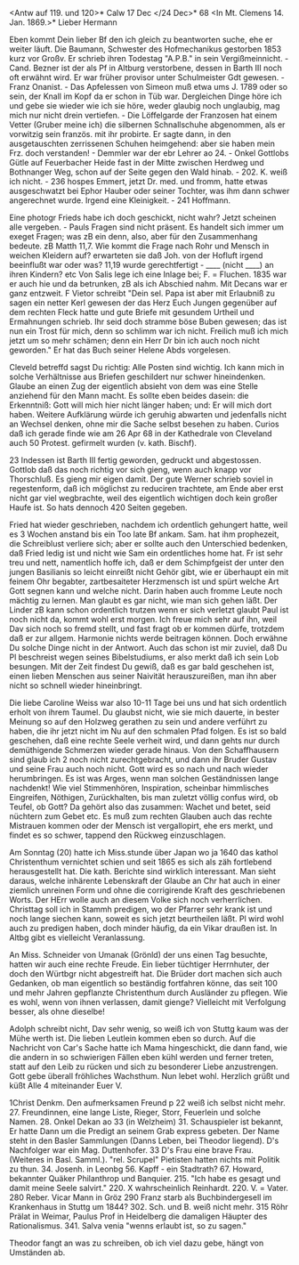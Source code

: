 <Antw auf 119. und 120>* Calw 17 Dec </24 Dec>* 68
 <In Mt. Clemens 14. Jan. 1869.>*
Lieber Hermann

Eben kommt Dein lieber Bf den ich gleich zu beantworten suche, ehe er weiter läuft. Die Baumann, Schwester des Hofmechanikus gestorben 1853 kurz vor Großv. Er schrieb ihren Todestag "A.P.B." in sein Vergißmeinnicht. - Cand. Bezner ist der als Pf in Altburg verstorbene, dessen in Barth III noch oft erwähnt wird. Er war früher provisor unter Schulmeister Gdt gewesen. - Franz Onanist. - Das Apfelessen von Simeon muß etwa ums J. 1789 oder so sein, der Knall im Kopf da er schon in Tüb war. Dergleichen Dinge höre ich und gebe sie wieder wie ich sie höre, weder glaubig noch unglaubig, mag mich nur nicht drein vertiefen. - Die Löffelgarde der Franzosen hat einem Vetter (Gruber meine ich) die silbernen Schnallschuhe abgenommen, als er vorwitzig sein französ. mit ihr probirte. Er sagte dann, in den ausgetauschten zerrissenen Schuhen heimgehend: aber sie haben mein Frz. doch verstanden! - Demmler war der ebr Lehrer ao 24. - Onkel Gottlobs Gütle auf Feuerbacher Heide fast in der Mitte zwischen Herdweg und Bothnanger Weg, schon auf der Seite gegen den Wald hinab. - 202. K. weiß ich nicht. - 236 hospes Emmert, jetzt Dr. med. und fromm, hatte etwas ausgeschwatzt bei Ephor Hauber oder seiner Tochter, was ihm dann schwer angerechnet wurde. Irgend eine Kleinigkeit. - 241 Hoffmann.

Eine photogr Frieds habe ich doch geschickt, nicht wahr? Jetzt scheinen alle vergeben. - Pauls Fragen sind nicht präsent. Es handelt sich immer um exeget Fragen; was zB ein denn, also, aber für den Zusammenhang bedeute. zB Matth 11,7. Wie kommt die Frage nach Rohr und Mensch in weichen Kleidern auf? erwarteten sie daß Joh. von der Hofluft irgend beeinflußt war oder was? 11,19 wurde gerechtfertigt - ____ (nicht ____) an ihren Kindern? etc Von Salis lege ich eine Inlage bei; F. = Fluchen. 1835 war er auch hie und da betrunken, zB als ich Abschied nahm. Mit Decans war er ganz entzweit. F Vietor schreibt "Dein sel. Papa ist aber mit Erlaubniß zu sagen ein netter Kerl gewesen der das Herz Euch Jungen gegenüber auf dem rechten Fleck hatte und gute Briefe mit gesundem Urtheil und Ermahnungen schrieb. Ihr seid doch stramme böse Buben gewesen; das ist nun ein Trost für mich, denn so schlimm war ich nicht. Freilich muß ich mich jetzt um so mehr schämen; denn ein Herr Dr bin ich auch noch nicht geworden." Er hat das Buch seiner Helene Abds vorgelesen.

Cleveld betreffd sagst Du richtig: Alle Posten sind wichtig. Ich kann mich in solche Verhältnisse aus Briefen geschildert nur schwer hineindenken. Glaube an einen Zug der eigentlich absieht von dem was eine Stelle anziehend für den Mann macht. Es sollte eben beides dasein: die Erkenntniß: Gott will mich hier nicht länger haben; und: Er will mich dort haben. Weitere Aufklärung würde ich geruhig abwarten und jedenfalls nicht an Wechsel denken, ohne mir die Sache selbst besehen zu haben. Curios daß ich gerade finde wie am 26 Apr 68 in der Kathedrale von Cleveland auch 50 Protest. gefirmelt wurden (v. kath. Bischf).

23 Indessen ist Barth III fertig geworden, gedruckt und abgestossen. Gottlob daß das noch richtig vor sich gieng, wenn auch knapp vor Thorschluß. Es gieng mir eigen damit. Der gute Werner schrieb soviel in regestenform, daß ich möglichst zu reduciren trachtete, am Ende aber erst nicht gar viel wegbrachte, weil des eigentlich wichtigen doch kein großer Haufe ist. So hats dennoch 420 Seiten gegeben.

Fried hat wieder geschrieben, nachdem ich ordentlich gehungert hatte, weil es 3 Wochen anstand bis ein Too late Bf ankam. Sam. hat ihm prophezeit, die Schreiblust verliere sich; aber er sollte auch den Unterschied bedenken, daß Fried ledig ist und nicht wie Sam ein ordentliches home hat. Fr ist sehr treu und nett, namentlich hoffe ich, daß er dem Schimpfgeist der unter den jungen Basilianis so leicht einreißt nicht Gehör gibt, wie er überhaupt ein mit feinem Ohr begabter, zartbesaiteter Herzmensch ist und spürt welche Art Gott segnen kann und welche nicht. Darin haben auch fromme Leute noch mächtig zu lernen. Man glaubt es gar nicht, wie man sich gehen läßt. Der Linder zB kann schon ordentlich trutzen wenn er sich verletzt glaubt Paul ist noch nicht da, kommt wohl erst morgen. Ich freue mich sehr auf ihn, weil Dav sich noch so fremd stellt, und fast fragt ob er kommen dürfe, trotzdem daß er zur allgem. Harmonie nichts werde beitragen können. Doch erwähne Du solche Dinge nicht in der Antwort. Auch das schon ist mir zuviel, daß Du Pl beschreist wegen seines Bibelstudiums, er also merkt daß ich sein Lob besungen. Mit der Zeit findest Du gewiß, daß es gar bald geschehen ist, einen lieben Menschen aus seiner Naivität herauszureißen, man ihn aber nicht so schnell wieder hineinbringt.

Die liebe Caroline Weiss war also 10-11 Tage bei uns und hat sich ordentlich erholt von ihrem Taumel. Du glaubst nicht, wie sie mich dauerte, in bester Meinung so auf den Holzweg gerathen zu sein und andere verführt zu haben, die ihr jetzt nicht im Nu auf den schmalen Pfad folgen. Es ist so bald geschehen, daß eine rechte Seele verheit wird, und dann gehts nur durch demüthigende Schmerzen wieder gerade hinaus. Von den Schaffhausern sind glaub ich 2 noch nicht zurechtgebracht, und dann ihr Bruder Gustav und seine Frau auch noch nicht. Gott wird es so nach und nach wieder herumbringen. Es ist was Arges, wenn man solchen Geständnissen lange nachdenkt! Wie viel Stimmenhören, Inspiration, scheinbar himmlisches Eingreifen, Nöthigen, Zurückhalten, bis man zuletzt völlig confus wird, ob Teufel, ob Gott? Da gehört also das zusammen: Wachet und betet, seid nüchtern zum Gebet etc. Es muß zum rechten Glauben auch das rechte Mistrauen kommen oder der Mensch ist vergallopirt, ehe ers merkt, und findet es so schwer, tappend den Rückweg einzuschlagen.

Am Sonntag (20) hatte ich Miss.stunde über Japan wo ja 1640 das kathol Christenthum vernichtet schien und seit 1865 es sich als zäh fortlebend herausgestellt hat. Die kath. Berichte sind wirklich interessant. Man sieht daraus, welche inhärente Lebenskraft der Glaube an Chr hat auch in einer ziemlich unreinen Form und ohne die corrigirende Kraft des geschriebenen Worts. Der HErr wolle auch an diesem Volke sich noch verherrlichen. 
Christtag soll ich in Stammh predigen, wo der Pfarrer sehr krank ist und noch lange siechen kann, soweit es sich jetzt beurtheilen läßt. Pl wird wohl auch zu predigen haben, doch minder häufig, da ein Vikar draußen ist. In Altbg gibt es vielleicht Veranlassung.

An Miss. Schneider von Umanak (Grönld) der uns einen Tag besuchte, hatten wir auch eine rechte Freude. Ein lieber tüchtiger Herrnhuter, der doch den Würtbgr nicht abgestreift hat. Die Brüder dort machen sich auch Gedanken, ob man eigentlich so beständig fortfahren könne, das seit 100 und mehr Jahren gepflanzte Christenthum durch Ausländer zu pflegen. Wie es wohl, wenn von ihnen verlassen, damit gienge? Vielleicht mit Verfolgung besser, als ohne dieselbe!

Adolph schreibt nicht, Dav sehr wenig, so weiß ich von Stuttg kaum was der Mühe werth ist. Die lieben Leutlein kommen eben so durch. Auf die Nachricht von Car's Sache hatte ich Mama hingeschickt, die dann fand, wie die andern in so schwierigen Fällen eben kühl werden und ferner treten, statt auf den Leib zu rücken und sich zu besonderer Liebe anzustrengen. Gott gebe überall fröhliches Wachsthum. Nun lebet wohl. Herzlich grüßt und küßt  Alle 4 miteinander Euer V.


1Christ Denkm. Den aufmerksamen Freund p 22 weiß ich selbst nicht mehr. 27. Freundinnen, eine lange Liste, Rieger, Storr, Feuerlein und solche Namen.
28. Onkel Dekan ao 33 (in Welzheim)
31. Schauspieler ist bekannt, Er hatte Dann um die Predigt an seinem Grab express gebeten. Der Name steht in den Basler Sammlungen (Danns Leben, bei Theodor liegend). D's Nachfolger war ein Mag. Duttenhofer.
33 D's Frau eine brave Frau. (Weiteres in Basl. Samml.). "rel. Scrupel" Pietisten hatten nichts mit Politik zu thun.
34. Josenh. in Leonbg
56. Kapff - ein Stadtrath?
67. Howard, bekannter Quäker Philanthrop und Banquier.
215. "Ich habe es gesagt und damit meine Seele salvirt."
220. X wahrscheinlich Reinhardt.
220. V. = Vater.
280 Reber. Vicar Mann in Gröz
290 Franz starb als Buchbindergesell im Krankenhaus in Stuttg um 1844? 302. Sch. und B. weiß nicht mehr.
315 Röhr Prälat in Weimar, Paulus Prof in Heidelberg die damaligen Häupter des Rationalismus.
341. Salva venia "wenns erlaubt ist, so zu sagen."

Theodor fangt an was zu schreiben, ob ich viel dazu gebe, hängt von Umständen ab.
